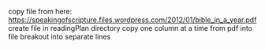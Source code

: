 copy file from here: https://speakingofscripture.files.wordpress.com/2012/01/bible_in_a_year.pdf
create file in readingPlan directory
copy one column at a time from pdf into file
breakout into separate lines
